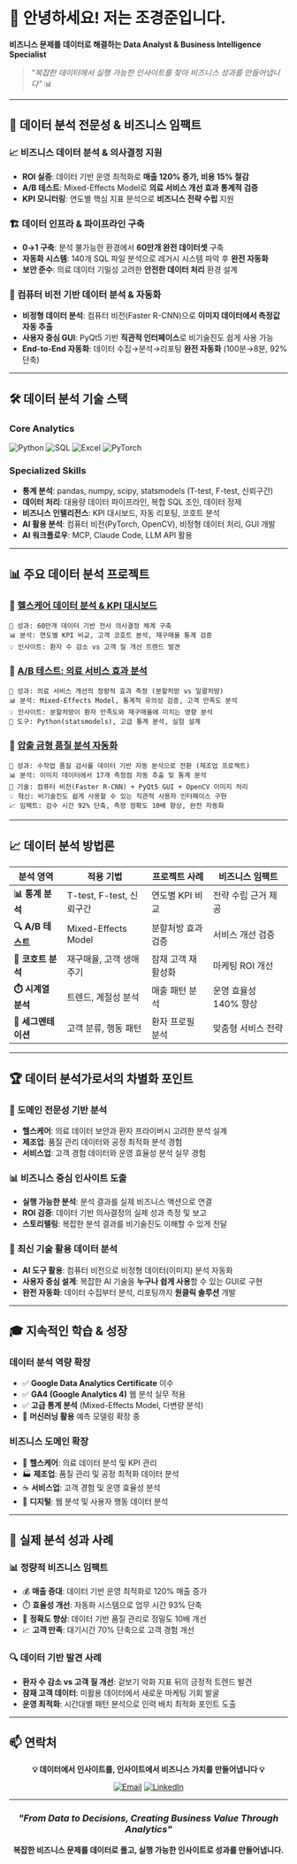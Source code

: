 
# 👋 안녕하세요! 저는 조경준입니다.

**비즈니스 문제를 데이터로 해결하는 Data Analyst & Business Intelligence Specialist**

> *"복잡한 데이터에서 실행 가능한 인사이트를 찾아 비즈니스 성과를 만들어냅니다"* 📊

---

## 🎯 데이터 분석 전문성 & 비즈니스 임팩트

### 📈 **비즈니스 데이터 분석 & 의사결정 지원**
- **ROI 실증**: 데이터 기반 운영 최적화로 **매출 120% 증가, 비용 15% 절감**
- **A/B 테스트**: Mixed-Effects Model로 **의료 서비스 개선 효과 통계적 검증**
- **KPI 모니터링**: 연도별 핵심 지표 분석으로 **비즈니스 전략 수립** 지원

### 🏗️ **데이터 인프라 & 파이프라인 구축**
- **0→1 구축**: 분석 불가능한 환경에서 **60만개 완전 데이터셋** 구축
- **자동화 시스템**: 140개 SQL 파일 분석으로 레거시 시스템 파악 후 **완전 자동화**
- **보안 준수**: 의료 데이터 기밀성 고려한 **안전한 데이터 처리** 환경 설계

### 🤖 **컴퓨터 비전 기반 데이터 분석 & 자동화**
- **비정형 데이터 분석**: 컴퓨터 비전(Faster R-CNN)으로 **이미지 데이터에서 측정값 자동 추출**
- **사용자 중심 GUI**: PyQt5 기반 **직관적 인터페이스**로 비기술진도 쉽게 사용 가능
- **End-to-End 자동화**: 데이터 수집→분석→리포팅 **완전 자동화** (100분→8분, 92% 단축)

---

## 🛠️ 데이터 분석 기술 스택

### **Core Analytics**
![Python](https://img.shields.io/badge/Python-3776AB?style=for-the-badge&logo=python&logoColor=white)
![SQL](https://img.shields.io/badge/MySQL-4479A1?style=for-the-badge&logo=mysql&logoColor=white)
![Excel](https://img.shields.io/badge/Microsoft_Excel-217346?style=for-the-badge&logo=microsoft-excel&logoColor=white)
![PyTorch](https://img.shields.io/badge/PyTorch-EE4C2C?style=for-the-badge&logo=pytorch&logoColor=white)

### **Specialized Skills**
- **통계 분석**: pandas, numpy, scipy, statsmodels (T-test, F-test, 신뢰구간)
- **데이터 처리**: 대용량 데이터 파이프라인, 복합 SQL 조인, 데이터 정제
- **비즈니스 인텔리전스**: KPI 대시보드, 자동 리포팅, 코호트 분석
- **AI 활용 분석**: 컴퓨터 비전(PyTorch, OpenCV), 비정형 데이터 처리, GUI 개발
- **AI 워크플로우**: MCP, Claude Code, LLM API 활용

---

## 📊 주요 데이터 분석 프로젝트

### 📌 [헬스케어 데이터 분석 & KPI 대시보드](https://github.com/juncho725/data-analysis-portfolio-kr)
```
🎯 성과: 60만개 데이터 기반 전사 의사결정 체계 구축
📊 분석: 연도별 KPI 비교, 고객 코호트 분석, 재구매율 통계 검증
💡 인사이트: 환자 수 감소 vs 고객 질 개선 트렌드 발견
```

### 📌 [A/B 테스트: 의료 서비스 효과 분석](https://github.com/juncho725/data-analysis-portfolio-kr)
```
🎯 성과: 의료 서비스 개선의 정량적 효과 측정 (분할처방 vs 일괄처방)
📊 분석: Mixed-Effects Model, 통계적 유의성 검증, 고객 만족도 분석
💡 인사이트: 분할처방이 환자 만족도와 재구매율에 미치는 영향 분석
🔧 도구: Python(statsmodels), 고급 통계 분석, 실험 설계
```

### 📌 [압출 금형 품질 분석 자동화](https://github.com/juncho725/extrusion-die-inspection/README_KR)
```
🎯 성과: 수작업 품질 검사를 데이터 기반 자동 분석으로 전환 (제조업 프로젝트)
📊 분석: 이미지 데이터에서 17개 측정점 자동 추출 및 통계 분석
🤖 기술: 컴퓨터 비전(Faster R-CNN) + PyQt5 GUI + OpenCV 이미지 처리
💡 혁신: 비기술진도 쉽게 사용할 수 있는 직관적 사용자 인터페이스 구현
📈 임팩트: 검수 시간 92% 단축, 측정 정확도 10배 향상, 완전 자동화
```

---

## 📈 데이터 분석 방법론

<div align="center">

| 분석 영역 | 적용 기법 | 프로젝트 사례 | 비즈니스 임팩트 |
|-----------|-----------|---------------|-----------------|
| **📊 통계 분석** | T-test, F-test, 신뢰구간 | 연도별 KPI 비교 | 전략 수립 근거 제공 |
| **🔍 A/B 테스트** | Mixed-Effects Model | 분할처방 효과 검증 | 서비스 개선 검증 |
| **👥 코호트 분석** | 재구매율, 고객 생애주기 | 잠재 고객 재활성화 | 마케팅 ROI 개선 |
| **⏱️ 시계열 분석** | 트렌드, 계절성 분석 | 매출 패턴 분석 | 운영 효율성 140% 향상 |
| **🎯 세그멘테이션** | 고객 분류, 행동 패턴 | 환자 프로필 분석 | 맞춤형 서비스 전략 |

</div>

---

## 🏆 데이터 분석가로서의 차별화 포인트

### 💼 **도메인 전문성 기반 분석**
- **헬스케어**: 의료 데이터 보안과 환자 프라이버시 고려한 분석 설계
- **제조업**: 품질 관리 데이터와 공정 최적화 분석 경험
- **서비스업**: 고객 경험 데이터와 운영 효율성 분석 실무 경험

### 📊 **비즈니스 중심 인사이트 도출**
- **실행 가능한 분석**: 분석 결과를 실제 비즈니스 액션으로 연결
- **ROI 검증**: 데이터 기반 의사결정의 실제 성과 측정 및 보고
- **스토리텔링**: 복잡한 분석 결과를 비기술진도 이해할 수 있게 전달

### 🔧 **최신 기술 활용 데이터 분석**
- **AI 도구 활용**: 컴퓨터 비전으로 비정형 데이터(이미지) 분석 자동화
- **사용자 중심 설계**: 복잡한 AI 기술을 **누구나 쉽게 사용**할 수 있는 GUI로 구현
- **완전 자동화**: 데이터 수집부터 분석, 리포팅까지 **원클릭 솔루션** 개발

---

## 🎓 지속적인 학습 & 성장

### **데이터 분석 역량 확장**
- ✅ **Google Data Analytics Certificate** 이수
- ✅ **GA4 (Google Analytics 4)** 웹 분석 실무 적용
- ✅ **고급 통계 분석** (Mixed-Effects Model, 다변량 분석)
- 🔄 **머신러닝 활용** 예측 모델링 확장 중

### **비즈니스 도메인 확장**
- 🏥 **헬스케어**: 의료 데이터 분석 및 KPI 관리
- 🏭 **제조업**: 품질 관리 및 공정 최적화 데이터 분석
- ☕ **서비스업**: 고객 경험 및 운영 효율성 분석
- 📱 **디지털**: 웹 분석 및 사용자 행동 데이터 분석

---

## 🌟 실제 분석 성과 사례

### 📊 **정량적 비즈니스 임팩트**
- 💰 **매출 증대**: 데이터 기반 운영 최적화로 120% 매출 증가
- ⏱️ **효율성 개선**: 자동화 시스템으로 업무 시간 93% 단축
- 🎯 **정확도 향상**: 데이터 기반 품질 관리로 정밀도 10배 개선
- 📈 **고객 만족**: 대기시간 70% 단축으로 고객 경험 개선

### 🔍 **데이터 기반 발견 사례**
- **환자 수 감소 vs 고객 질 개선**: 겉보기 악화 지표 뒤의 긍정적 트렌드 발견
- **잠재 고객 데이터**: 미활용 데이터에서 새로운 마케팅 기회 발굴
- **운영 최적화**: 시간대별 패턴 분석으로 인력 배치 최적화 포인트 도출

---

## 📫 연락처

<div align="center">

**💡 데이터에서 인사이트를, 인사이트에서 비즈니스 가치를 만들어냅니다 💡**

[![Email](https://img.shields.io/badge/Email-Jun.cho725@gmail.com-red?style=for-the-badge&logo=gmail&logoColor=white)](mailto:Jun.cho725@gmail.com)
[![LinkedIn](https://img.shields.io/badge/LinkedIn-Connect-blue?style=for-the-badge&logo=linkedin&logoColor=white)](https://www.linkedin.com/in/jun-cho-8b500a2aa/)

</div>

---

<div align="center">

### *"From Data to Decisions, Creating Business Value Through Analytics"* 

**복잡한 비즈니스 문제를 데이터로 풀고, 실행 가능한 인사이트로 성과를 만들어냅니다.**

</div>
